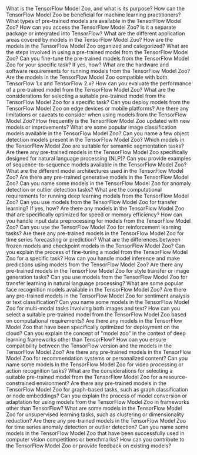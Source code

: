 What is the TensorFlow Model Zoo, and what is its purpose?
How can the TensorFlow Model Zoo be beneficial for machine learning practitioners?
What types of pre-trained models are available in the TensorFlow Model Zoo?
How can you access the TensorFlow Model Zoo? Is it a separate package or integrated into TensorFlow?
What are the different application areas covered by models in the TensorFlow Model Zoo?
How are the models in the TensorFlow Model Zoo organized and categorized?
What are the steps involved in using a pre-trained model from the TensorFlow Model Zoo?
Can you fine-tune the pre-trained models from the TensorFlow Model Zoo for your specific task? If yes, how?
What are the hardware and software requirements for running models from the TensorFlow Model Zoo?
Are the models in the TensorFlow Model Zoo compatible with both TensorFlow 1.x and TensorFlow 2.x?
How can you evaluate the performance of a pre-trained model from the TensorFlow Model Zoo?
What are the considerations for selecting a suitable pre-trained model from the TensorFlow Model Zoo for a specific task?
Can you deploy models from the TensorFlow Model Zoo on edge devices or mobile platforms?
Are there any limitations or caveats to consider when using models from the TensorFlow Model Zoo?
How frequently is the TensorFlow Model Zoo updated with new models or improvements?
What are some popular image classification models available in the TensorFlow Model Zoo?
Can you name a few object detection models present in the TensorFlow Model Zoo?
Which models in the TensorFlow Model Zoo are suitable for semantic segmentation tasks?
Are there any pre-trained models in the TensorFlow Model Zoo specifically designed for natural language processing (NLP)?
Can you provide examples of sequence-to-sequence models available in the TensorFlow Model Zoo?
What are the different model architectures used in the TensorFlow Model Zoo?
Are there any pre-trained generative models in the TensorFlow Model Zoo?
Can you name some models in the TensorFlow Model Zoo for anomaly detection or outlier detection tasks?
What are the computational requirements for running deep learning models from the TensorFlow Model Zoo?
Can you use models from the TensorFlow Model Zoo for transfer learning? If yes, how?
Are there any models in the TensorFlow Model Zoo that are specifically optimized for speed or memory efficiency?
How can you handle input data preprocessing for models from the TensorFlow Model Zoo?
Can you use the TensorFlow Model Zoo for reinforcement learning tasks?
Are there any pre-trained models in the TensorFlow Model Zoo for time series forecasting or prediction?
What are the differences between frozen models and checkpoint models in the TensorFlow Model Zoo?
Can you explain the process of fine-tuning a model from the TensorFlow Model Zoo for a specific task?
How can you handle model inference and make predictions using models from the TensorFlow Model Zoo?
Are there any pre-trained models in the TensorFlow Model Zoo for style transfer or image generation tasks?
Can you use models from the TensorFlow Model Zoo for transfer learning in natural language processing?
What are some popular face recognition models available in the TensorFlow Model Zoo?
Are there any pre-trained models in the TensorFlow Model Zoo for sentiment analysis or text classification?
Can you name some models in the TensorFlow Model Zoo for multi-modal tasks involving both images and text?
How can you select a suitable pre-trained model from the TensorFlow Model Zoo based on computational requirements?
Are there any models in the TensorFlow Model Zoo that have been specifically optimized for deployment on the cloud?
Can you explain the concept of "model zoo" in the context of deep learning frameworks other than TensorFlow?
How can you ensure compatibility between the TensorFlow version and the models in the TensorFlow Model Zoo?
Are there any pre-trained models in the TensorFlow Model Zoo for recommendation systems or personalized content?
Can you name some models in the TensorFlow Model Zoo for video processing or action recognition tasks?
What are the considerations for selecting a suitable pre-trained model from the TensorFlow Model Zoo for a resource-constrained environment?
Are there any pre-trained models in the TensorFlow Model Zoo for graph-based tasks, such as graph classification or node embeddings?
Can you explain the process of model conversion or adaptation for using models from the TensorFlow Model Zoo in frameworks other than TensorFlow?
What are some models in the TensorFlow Model Zoo for unsupervised learning tasks, such as clustering or dimensionality reduction?
Are there any pre-trained models in the TensorFlow Model Zoo for time series anomaly detection or outlier detection?
Can you name some models in the TensorFlow Model Zoo that have been successfully used in computer vision competitions or benchmarks?
How can you contribute to the TensorFlow Model Zoo or provide feedback on existing models?